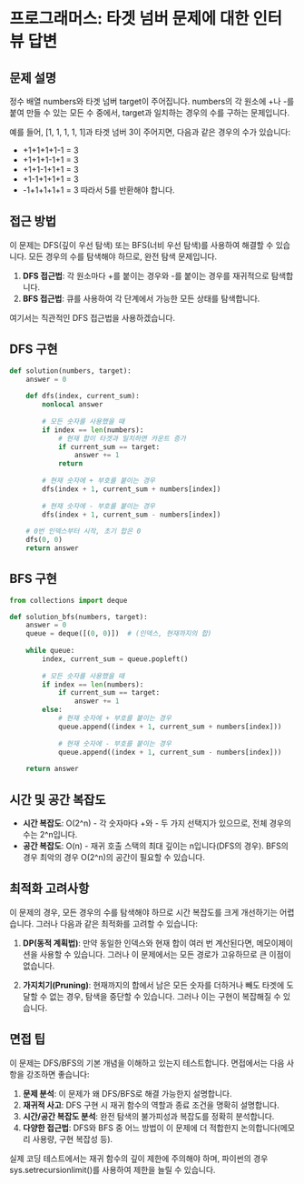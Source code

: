 # 프로그래머스: 타겟 넘버 문제에 대한 인터뷰 답변

## 문제 설명
정수 배열 numbers와 타겟 넘버 target이 주어집니다. numbers의 각 원소에 +나 -를 붙여 만들 수 있는 모든 수 중에서, target과 일치하는 경우의 수를 구하는 문제입니다.

예를 들어, [1, 1, 1, 1, 1]과 타겟 넘버 3이 주어지면, 다음과 같은 경우의 수가 있습니다:
- +1+1+1+1-1 = 3
- +1+1+1-1+1 = 3
- +1+1-1+1+1 = 3
- +1-1+1+1+1 = 3
- -1+1+1+1+1 = 3
따라서 5를 반환해야 합니다.

## 접근 방법
이 문제는 DFS(깊이 우선 탐색) 또는 BFS(너비 우선 탐색)를 사용하여 해결할 수 있습니다. 모든 경우의 수를 탐색해야 하므로, 완전 탐색 문제입니다.

1. **DFS 접근법**: 각 원소마다 +를 붙이는 경우와 -를 붙이는 경우를 재귀적으로 탐색합니다.
2. **BFS 접근법**: 큐를 사용하여 각 단계에서 가능한 모든 상태를 탐색합니다.

여기서는 직관적인 DFS 접근법을 사용하겠습니다.

## DFS 구현
```python
def solution(numbers, target):
    answer = 0
    
    def dfs(index, current_sum):
        nonlocal answer
        
        # 모든 숫자를 사용했을 때
        if index == len(numbers):
            # 현재 합이 타겟과 일치하면 카운트 증가
            if current_sum == target:
                answer += 1
            return
        
        # 현재 숫자에 + 부호를 붙이는 경우
        dfs(index + 1, current_sum + numbers[index])
        
        # 현재 숫자에 - 부호를 붙이는 경우
        dfs(index + 1, current_sum - numbers[index])
    
    # 0번 인덱스부터 시작, 초기 합은 0
    dfs(0, 0)
    return answer
```

## BFS 구현
```python
from collections import deque

def solution_bfs(numbers, target):
    answer = 0
    queue = deque([(0, 0)])  # (인덱스, 현재까지의 합)
    
    while queue:
        index, current_sum = queue.popleft()
        
        # 모든 숫자를 사용했을 때
        if index == len(numbers):
            if current_sum == target:
                answer += 1
        else:
            # 현재 숫자에 + 부호를 붙이는 경우
            queue.append((index + 1, current_sum + numbers[index]))
            
            # 현재 숫자에 - 부호를 붙이는 경우
            queue.append((index + 1, current_sum - numbers[index]))
    
    return answer
```

## 시간 및 공간 복잡도
- **시간 복잡도**: O(2^n) - 각 숫자마다 +와 - 두 가지 선택지가 있으므로, 전체 경우의 수는 2^n입니다.
- **공간 복잡도**: O(n) - 재귀 호출 스택의 최대 깊이는 n입니다(DFS의 경우). BFS의 경우 최악의 경우 O(2^n)의 공간이 필요할 수 있습니다.

## 최적화 고려사항
이 문제의 경우, 모든 경우의 수를 탐색해야 하므로 시간 복잡도를 크게 개선하기는 어렵습니다. 그러나 다음과 같은 최적화를 고려할 수 있습니다:

1. **DP(동적 계획법)**: 만약 동일한 인덱스와 현재 합이 여러 번 계산된다면, 메모이제이션을 사용할 수 있습니다. 그러나 이 문제에서는 모든 경로가 고유하므로 큰 이점이 없습니다.

2. **가지치기(Pruning)**: 현재까지의 합에서 남은 모든 숫자를 더하거나 빼도 타겟에 도달할 수 없는 경우, 탐색을 중단할 수 있습니다. 그러나 이는 구현이 복잡해질 수 있습니다.

## 면접 팁
이 문제는 DFS/BFS의 기본 개념을 이해하고 있는지 테스트합니다. 면접에서는 다음 사항을 강조하면 좋습니다:

1. **문제 분석**: 이 문제가 왜 DFS/BFS로 해결 가능한지 설명합니다.
2. **재귀적 사고**: DFS 구현 시 재귀 함수의 역할과 종료 조건을 명확히 설명합니다.
3. **시간/공간 복잡도 분석**: 완전 탐색의 불가피성과 복잡도를 정확히 분석합니다.
4. **다양한 접근법**: DFS와 BFS 중 어느 방법이 이 문제에 더 적합한지 논의합니다(메모리 사용량, 구현 복잡성 등).

실제 코딩 테스트에서는 재귀 함수의 깊이 제한에 주의해야 하며, 파이썬의 경우 sys.setrecursionlimit()를 사용하여 제한을 늘릴 수 있습니다.